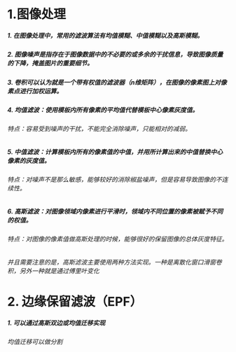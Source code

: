 
# 1.图像处理
##### 1. 在图像处理中，常用的滤波算法有均值模糊、中值模糊以及高斯模糊。
##### 2. 图像噪声是指存在于图像数据中的不必要的或多余的干扰信息，导致图像质量的下降，掩盖图片的重要细节。
##### 3. 卷积可以认为就是一个带有权值的滤波器（n维矩阵），在图像的像素图上对像素点进行加权运算。
##### 4. 均值滤波：使用模板内所有像素的平均值代替模板中心像素灰度值。
###### 特点：容易受到噪声的干扰，不能完全消除噪声，只能相对的减弱。
##### 5. 中值滤波：计算模板内所有的像素值的中值，并用所计算出来的中值替换中心像素的灰度值。
###### 特点：对噪声不是那么敏感，能够较好的消除椒盐噪声，但是容易导致图像的不连续性。
##### 6. 高斯滤波：对图像领域内像素进行平滑时，领域内不同位置的像素被赋予不同的权值。
###### 特点：对图像的像素值做高斯处理的时候，能够很好的保留图像的总体灰度特征。
###### 并且需要注意的是，高斯滤波主要使用两种方法实现。一种是离散化窗口滑窗卷积，另外一种就是通过傅里叶变化

# 2. 边缘保留滤波（EPF）
##### 1. 可以通过高斯双边或均值迁移实现
###### 均值迁移可以做分割